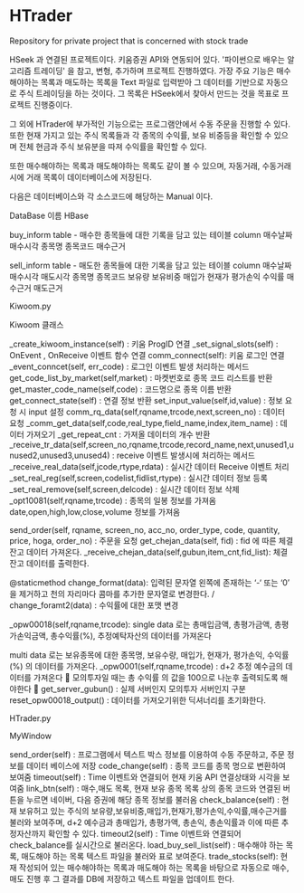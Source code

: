 # HTrader
Repository for private project that is concerned with stock trade

HSeek 과 연결된 프로젝트이다.
키움증권 API와 연동되어 있다.
'파이썬으로 배우는 알고리즘 트레이딩' 을 참고, 변형, 추가하며 프로젝트 진행하였다.
가장 주요 기능은 매수해야하는 목록과 매도하는 목록을 Text 파일로 입력받아
그 데이터를 기반으로 자동으로 주식 트레이딩을 하는 것이다.
그 목록은 HSeek에서 찾아서 만드는 것을 목표로 프로젝트 진행중이다.

그 외에 HTrader에 부가적인 기능으로는 프로그램안에서 수동 주문을 진행할 수 있다.
또한 현재 가지고 있는 주식 목록들과 각 종목의 수익률, 보유 비중등을 확인할 수 있으며
전체 현금과 주식 보유분을 따져 수익률을 확인할 수 있다.

또한 매수해야하는 목록과 매도해야하는 목록도 같이 볼 수 있으며, 자동거래, 수동거래시에 거래 목록이 데이터베이스에 저장된다.

다음은 데이터베이스와 각 소스코드에 해당하는 Manual 이다.

DataBase 이름 HBase

buy_inform table - 매수한 종목들에 대한 기록을 담고 있는 테이블
column		매수날짜 매수시각	종목명		종목코드	매수근거

sell_inform table - 매도한 종목들에 대한 기록을 담고 있는 테이블
column 매수날짜 매수시각 매도시각 종목명 종목코드 보유량 보유비중 매입가 현재가 평가손익 수익률 매수근거 매도근거

Kiwoom.py 

Kiwoom 클래스 

_create_kiwoom_instance(self) : 키움 ProgID 연결
_set_signal_slots(self) : OnEvent , OnReceive 이벤트 함수 연결
comm_connect(self): 키움 로그인 연결
_event_conncet(self, err_code) : 로그인 이벤트 발생 처리하는 메서드
get_code_list_by_market(self,market) : 마켓번호로 종목 코드 리스트를 반환
get_master_code_name(self,code) : 코드명으로 종목 이름 반환
get_connect_state(self) : 연결 정보 반환
set_input_value(self,id,value) : 정보 요청 시 input 설정
comm_rq_data(self,rqname,trcode,next,screen_no) : 데이터 요청
_comm_get_data(self,code,real_type,field_name,index,item_name) : 데이터 가져오기
_get_repeat_cnt : 가져올 데이터의 개수 반환
_receive_tr_data(self,screen_no,rqname,trcode,record_name,next,unused1,unused2,unused3,unused4) : receive 이벤트 발생시에 처리하는 메서드
_receive_real_data(self,jcode,rtype,rdata) : 실시간 데이터 Receive 이벤트 처리
_set_real_reg(self,screen,codelist,fidlist,rtype) : 실시간 데이터 정보 등록
_set_real_remove(self,screen,delcode) : 실시간 데이터 정보 삭제
_opt10081(self,rqname,trcode) : 종목의 일봉 정보를 가져옴
date,open,high,low,close,volume 정보를 가져옴

send_order(self, rqname, screen_no, acc_no, order_type, code, quantity, price, hoga, order_no) :
주문을 요청
get_chejan_data(self, fid) : fid 에 따른 체결잔고 데이터 가져온다.
_receive_chejan_data(self,gubun,item_cnt,fid_list): 체결잔고 데이터를 출력한다.

@staticmethod
change_format(data): 입력된 문자열 왼쪽에 존재하는 ‘-‘ 또는 ‘0’ 을 제거하고 천의 자리마다 콤마를 추가한 문자열로 변경한다. / change_foramt2(data) : 수익률에 대한 포맷 변경

_opw00018(self,rqname,trcode): 
single data 로는
총매입금액, 총평가금액, 총평가손익금액, 총수익률(%), 추정예탁자산의 데이터를 가져온다

multi data 로는
보유종목에 대한 종목명, 보유수량, 매입가, 현재가, 평가손익, 수익률(%) 의 데이터를 가져온다.
_opw0001(self,rqname,trcode) : d+2 추정 예수금의 데이터를 가져온다
	모의투자일 때는 총 수익률 의 값을 100으로 나눈후 출력되도록 해야한다
	get_server_gubun() : 실제 서버인지 모의투자 서버인지 구분
reset_opw00018_output() : 데이터를 가져오기위한 딕셔너리를 초기화한다.


HTrader.py

MyWindow 

send_order(self) : 프로그램에서 텍스트 박스 정보를 이용하여 수동 주문하고, 주문 정보를 데이터 베이스에 저장
code_change(self) : 종목 코드를 종목 명으로 변환하여 보여줌
timeout(self) : Time 이벤트와 연결되어 현재 키움 API 연결상태와 시각을 보여줌
link_btn(self) : 매수,매도 목록, 현재 보유 종목 목록 상의 종목 코드와 연결된 버튼을 누르면 네이버, 다음 증권에 해당 종목 정보를 불러옴
check_balance(self) : 현재 보유허고 있는 주식의 보유량,보유비중,매입가,현재가,평가손익,수익률,매수근거를 불러와 보여주며, d+2 예수금과 총매입가, 총평가액, 총손익, 총손익률과 이에 따른 추정자산까지 확인할 수 있다.
timeout2(self) : Time 이벤트와 연결되어 check_balance를 실시간으로 불러온다.
load_buy_sell_list(self) : 매수해야 하는 목록, 매도해야 하는 목록 텍스트 파일을 불러와 표로 보여준다.
trade_stocks(self): 현재 작성되어 있는 매수해야하는 목록과 매도해야 하는 목록을 바탕으로 자동으로 매수,매도 진행 후 그 결과를 DB에 저장하고 텍스트 파일을 업데이트 한다.







